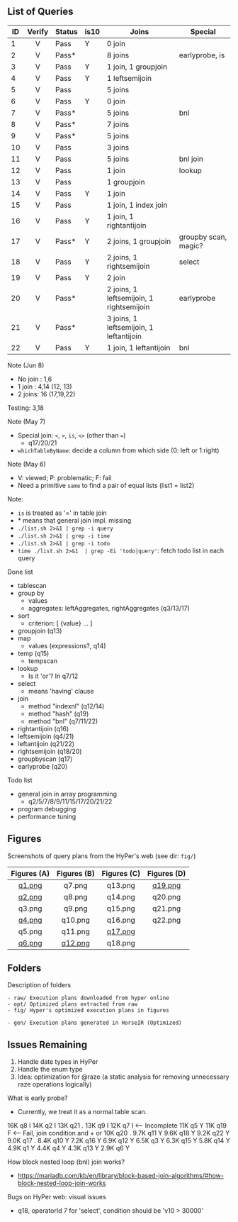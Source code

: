 ## List of Queries

| ID | Verify | Status | is10 | Joins                                    | Special
|----|:------:|--------|------|------------------------------------------|-------------------------
| 1  | V      | Pass   |  Y   | 0 join                                   |
| 2  | V      | Pass*  |      | 8 joins                                  | earlyprobe, is
| 3  | V      | Pass   |  Y   | 1 join,  1 groupjoin                     |
| 4  | V      | Pass   |  Y   | 1 leftsemijoin                           |
| 5  | V      | Pass   |      | 5 joins                                  |
| 6  | V      | Pass   |  Y   | 0 join                                   |
| 7  | V      | Pass*  |      | 5 joins                                  | bnl
| 8  | V      | Pass*  |      | 7 joins                                  |
| 9  | V      | Pass*  |      | 5 joins                                  |
| 10 | V      | Pass   |      | 3 joins                                  |
| 11 | V      | Pass   |      | 5 joins                                  | bnl join
| 12 | V      | Pass   |      | 1 join                                   | lookup
| 13 | V      | Pass   |      | 1 groupjoin                              |
| 14 | V      | Pass   |  Y   | 1 join                                   |
| 15 | V      | Pass   |      | 1 join,  1 index join                    |
| 16 | V      | Pass   |  Y   | 1 join,  1 rightantijoin                 |
| 17 | V      | Pass*  |  Y   | 2 joins, 1 groupjoin                     | groupby scan, magic?
| 18 | V      | Pass   |  Y   | 2 joins, 1 rightsemijoin                 | select
| 19 | V      | Pass   |  Y   | 2 join                                   |
| 20 | V      | Pass*  |      | 2 joins, 1 leftsemijoin, 1 rightsemijoin | earlyprobe
| 21 | V      | Pass*  |      | 3 joins, 1 leftsemijoin, 1 leftantijoin  |
| 22 | V      | Pass   |  Y   | 1 join,  1 leftantijoin                  | bnl


Note (Jun 8)

- No join : 1,6
- 1  join : 4,14 (12, 13)
- 2  joins: 16 (17,19,22)

Testing: 3,18

Note (May 7)

- Special join: `<`, `>`, `is`, `<>` (other than `=`)
    + q17/20/21
- `whichTableByName`: decide a column from which side (0: left or 1:right)

Note (May 6)

- V: viewed; P: problematic; F: fail
- Need a primitive `same` to find a pair of equal lists (list1 = list2)

Note:

- `is` is treated as '=' in table join
- \* means that general join impl. missing
- `./list.sh 2>&1 | grep -i query`
- `./list.sh 2>&1 | grep -i time`
- `./list.sh 2>&1 | grep -i todo`
- `time ./list.sh 2>&1  | grep -Ei 'todo|query'`: fetch todo list in each query


Done list

- tablescan
- group by
	+ values
	+ aggregates: leftAggregates, rightAggregates (q3/13/17)
- sort
	+ criterion: [ {value} ... ]
- groupjoin (q13)
- map
	+ values (expressions?, q14)
- temp (q15)
	+ tempscan
- lookup
	+ Is it 'or'? In q7/12
- select
	+ means 'having' clause
- join
	+ method "indexnl" (q12/14)
	+ method "hash"    (q19)
	+ method "bnl"     (q7/11/22)
- rightantijoin (q16)
- leftsemijoin  (q4/21)
- leftantijoin  (q21/22)
- rightsemijoin (q18/20)
- groupbyscan   (q17)
- earlyprobe    (q20)

Todo list

- general join in array programming
	+ q2/5/7/8/9/11/15/17/20/21/22
- program debugging
- performance tuning

## Figures

Screenshots of query plans from the HyPer's web (see dir: `fig/`)

| Figures (A)          | Figures (B)            | Figures (C)            | Figures (D)            |
| :------------------: | :--------------------: | :--------------------: | :--------------------: |
| [q1.png](fig/q1.png) | q7.png                 | q13.png                | [q19.png](fig/q19.png) |
| [q2.png](fig/q2.png) | q8.png                 | q14.png                | q20.png                |
| q3.png               | q9.png                 | q15.png                | q21.png                |
| [q4.png](fig/q4.png) | q10.png                | q16.png                | q22.png                |
| q5.png               | q11.png                | [q17.png](fig/q17.png) | |
| [q6.png](fig/q6.png) | [q12.png](fig/q12.png) | q18.png                | |

## Folders

Description of folders

    - raw/ Execution plans downloaded from hyper online
    - opt/ Optimized plans extracted from raw
    - fig/ Hyper's optimized execution plans in figures

    - gen/ Execution plans generated in HorseIR (Optimized)


## Issues Remaining

1. Handle date types in HyPer
2. Handle the enum type
3. Idea: optimization for @raze (a static analysis for removing unnecessary raze operations logically)

What is early probe?

- Currently, we treat it as a normal table scan.


 16K q8   I
 14K q2   I
 13K q21  .
 13K q9   I
 12K q7   I <-- Incomplete
 11K q5   Y
 11K q19  F <-- Fail, join condition and + or
 10K q20  .
9.7K q11  Y
9.6K q18  Y
9.2K q22  Y
9.0K q17  .
8.4K q10  Y
7.2K q16  Y
6.9K q12  Y
6.5K q3   Y
6.3K q15  Y
5.8K q14  Y
4.9K q1   Y
4.4K q4   Y
4.3K q13  Y
2.9K q6   Y


How block nested loop (bnl) join works?

- https://mariadb.com/kb/en/library/block-based-join-algorithms/#how-block-nested-loop-join-works

Bugs on HyPer web: visual issues

- q18, operatorId 7 for 'select', condition should be 'v10 > 30000'

